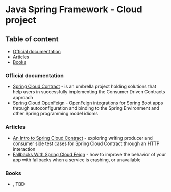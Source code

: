 # Java Spring Framework - Cloud project


## Table of content

- [Official documentation](#official-documentation)
- [Articles](#articles)
- [Books](#books)


### Official documentation

- [Spring Cloud Contract](https://spring.io/projects/spring-cloud-contract) - is an umbrella project holding solutions
  that help users in successfully implementing the Consumer Driven Contracts approach
- [Spring Cloud OpenFeign](https://spring.io/projects/spring-cloud-openfeign) - [OpenFeign](https://github.com/OpenFeign/feign) 
integrations for Spring Boot apps through autoconfiguration and binding to the Spring Environment and other Spring programming model idioms


### Articles

- [An Intro to Spring Cloud Contract](https://www.baeldung.com/spring-cloud-contract) - exploring writing producer and
  consumer side test cases for Spring Cloud Contract through an HTTP interaction
- [Fallbacks With Spring Cloud Feign](https://arnoldgalovics.com/feign-fallback) - how to improve the behavior of your
  app with fallbacks when a service is crashing, or unavailable


### Books

- <name>, <author> TBD
